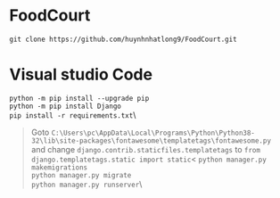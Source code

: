 # FoodCourt
 `git clone https://github.com/huynhnhatlong9/FoodCourt.git`
 
 
# Visual studio Code
`python -m pip install --upgrade pip`\
`python -m pip install Django`\
`pip install -r requirements.txt`\
> Goto `C:\Users\pc\AppData\Local\Programs\Python\Python38-32\lib\site-packages\fontawesome\templatetags\fontawesome.py ` and change `django.contrib.staticfiles.templatetags` to `from django.templatetags.static import static`<
`python manager.py makemigrations`\
`python manager.py migrate`\
`python manager.py runserver`\
